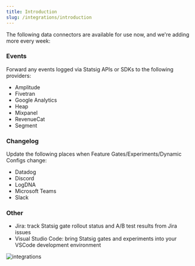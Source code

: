 ```yaml
---
title: Introduction
slug: /integrations/introduction
---
```


The following data connectors are available for use now, and we're adding more every week:

### Events
Forward any events logged via Statsig APIs or SDKs to the following providers:
- Amplitude
- Fivetran
- Google Analytics
- Heap
- Mixpanel
- RevenueCat
- Segment

### Changelog
Update the following places when Feature Gates/Experiments/Dynamic Configs change:
- Datadog
- Discord
- LogDNA
- Microsoft Teams
- Slack

### Other
- Jira: track Statsig gate rollout status and A/B test results from Jira issues
- Visual Studio Code: bring Statsig gates and experiments into your VSCode development environment

![integrations](https://user-images.githubusercontent.com/74584483/148121464-e9061193-798c-4ac8-9113-399b1b7803e3.png)
